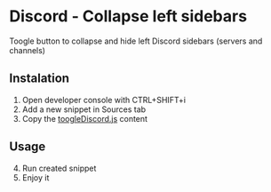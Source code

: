 # Discord - Collapse left sidebars

Toogle button to collapse and hide left Discord sidebars (servers and channels)

## Instalation

1. Open developer console with CTRL+SHIFT+i
2. Add a new snippet in Sources tab
3. Copy the [toogleDiscord.js](https://raw.githubusercontent.com/lucasVoboril/Discord-CollapseLeftSidebars/main/toogleDiscord.js) content

## Usage

4. Run created snippet
5. Enjoy it
